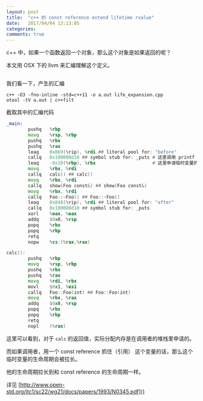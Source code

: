 ```yaml
---
layout: post
title:  "c++ 的 const reference extend lifetime rvalue"
date:   2017/04/04 13:13:05
categories:
comments: true
---
```




c++ 中，如果一个函数返回一个对象，那么这个对象是如果返回的呢？

本文用 OSX 下的 llvm 来汇编理解这个定义。

```{.cpp include=cpp_src/life_expansion.cpp}
```


我们看一下，产生的汇编


```
c++ -O3 -fno-inline -std=c++11 -o a.out life_expansion.cpp
otool -tV a.out | c++filt
```

截取其中的汇编代码

```asm
_main:
        pushq   %rbp
        movq    %rsp, %rbp
        pushq   %rbx
        pushq   %rax
        leaq    0x869(%rip), %rdi ## literal pool for: "before"
        callq   0x100000d10 ## symbol stub for: _puts # 这里调用 printf
        leaq    -0x10(%rbp), %rbx                     # 这里申请临时变量的内存
        movq    %rbx, %rdi
        callq   calc() ## calc()
        movq    %rbx, %rdi
        callq   show(Foo const&) ## show(Foo const&)
        movq    %rbx, %rdi
        callq   Foo::~Foo() ## Foo::~Foo()
        leaq    0x848(%rip), %rdi ## literal pool for: "after"
        callq   0x100000d10 ## symbol stub for: _puts
        xorl    %eax, %eax
        addq    $0x8, %rsp
        popq    %rbx
        popq    %rbp
        retq
        nopw    %cs:(%rax,%rax)
```


```asm
calc():
        pushq   %rbp
        movq    %rsp, %rbp
        pushq   %rbx
        pushq   %rax
        movq    %rdi, %rbx
        movl    $0x1, %esi
        callq   Foo::Foo(int) ## Foo::Foo(int)
        movq    %rbx, %rax
        addq    $0x8, %rsp
        popq    %rbx
        popq    %rbp
        retq
        nopl    (%rax)
```

这里可以看到，对于 `calc` 的返回值，实际分配内存是在调用者的堆栈里申请的。

而如果调用者，用一个 const reference 抓住（引用） 这个变量的话，那么这个临时变量的生命周期会被拉长。

他的生命周期拉长到和 const reference 的生命周期一样。

详见 [http://www.open-std.org/jtc1/sc22/wg21/docs/papers/1993/N0345.pdf]()

